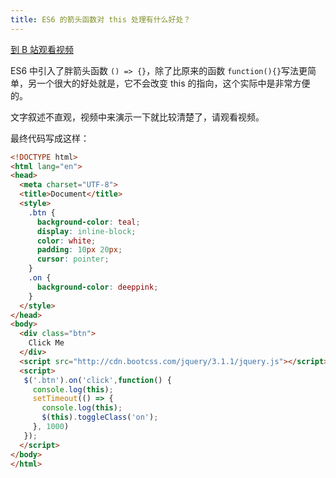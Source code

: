 ```yaml
---
title: ES6 的箭头函数对 this 处理有什么好处？
---
```


[到 B 站观看视频](https://www.bilibili.com/video/BV1Cp4y1v7uA/)


ES6 中引入了胖箭头函数 `() => {}`，除了比原来的函数 `function(){}`写法更简单，另一个很大的好处就是，它不会改变 this 的指向，这个实际中是非常方便的。


文字叙述不直观，视频中来演示一下就比较清楚了，请观看视频。


最终代码写成这样：

```html
<!DOCTYPE html>
<html lang="en">
<head>
  <meta charset="UTF-8">
  <title>Document</title>
  <style>
    .btn {
      background-color: teal;
      display: inline-block;
      color: white;
      padding: 10px 20px;
      cursor: pointer;
    }
    .on {
      background-color: deeppink;
    }
  </style>
</head>
<body>
  <div class="btn">
    Click Me
  </div>
  <script src="http://cdn.bootcss.com/jquery/3.1.1/jquery.js"></script>
  <script>
   $('.btn').on('click',function() {
     console.log(this);
     setTimeout(() => {
       console.log(this);
       $(this).toggleClass('on');
     }, 1000)
   });
  </script>
</body>
</html>
```
